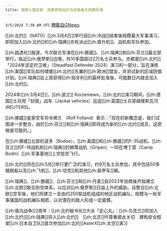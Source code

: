```yaml
---
title: 瑞典入盟在即　获邀参加北约冷战後最大规模军演
---
```

`3/5/2024 7:30 AM UTC` [轉載自GNews](https://gnews.org/articles/2366255)

[[zh:北约]]（NATO）[[zh:3月4日]]举行自[[zh:冷战]]结束後规模最大军事演习，即将加入[[zh:北约]]的[[zh:瑞典]]亦有派出[[zh:直升机]]、战机和军队参加。

[[zh:路透社]]报道，今次联合军演在[[zh:挪威]]、[[zh:瑞典]]和[[zh:芬兰]]最北部举行，临近[[zh:俄罗斯]]边境，共10多国超过2万名士兵参与。亦都是[[zh:北约]]「2024年坚定扞卫者」（Steadfast Defender 2024）演习的一部分，旨在演练[[zh:美国]]军队如何增援[[zh:北约]]东翼的[[zh:欧洲]]盟友，并测试新的区域防御计划。[[zh:瑞典]]自上周获得[[zh:匈牙利]]的最终批准後，可能数日内就会加入[[zh:北约]]。

2024年[[zh:3月4日]]，[[zh:波兰]] Korzeniewo，[[zh:北约]]演习期间，[[zh:德国]]士兵用「豺狼」战车（Jackal vehicles）运送[[zh:英国]]士兵穿越维斯瓦河 (REUTERS)。

[[zh:挪威]]皇家空军司令佛兰 （Rolf Folland）表示：「现在的新概念是，我们试图进一步整合，由於[[zh:芬兰]]和[[zh:瑞典]]即将成为新的[[zh:北约]]成员，这麽做是可能的。」

在[[zh:挪威]]北部的波多（Bodoe），[[zh:美国]]和[[zh:挪威]]的F-35战机、[[zh:芬兰]]的F-18战机和[[zh:瑞典]]的狮鹫战机（Gripen）一同在博丁营（Camp Bodin）[[zh:军事基地]]上空低空飞行。

[[zh:北约]]将在[[zh:5月]]举行更广泛的演习，约9万名士兵参加，其中包括50多艘舰船以及[[zh:飞机]]、[[zh:坦克]]和其他[[zh:装甲车]]辆。

[[zh:瑞典]]、[[zh:挪威]]、[[zh:芬兰]]和[[zh:丹麦]]自2023年协商後开始建立[[zh:北欧]]联合防空体系，以应对[[zh:俄罗斯]]日益上升的威胁。自整合[[zh:北欧]]空军後，他们将建立一支由约250架战机组成的地区战机编队，规模与一些军事强国的战机编队相若，以对潜在的敌人形成一定威慑。

[[zh:俄乌战争]]2周年｜[[zh:北约秘书长]]大派「定心丸」：[[zh:乌克兰]]将加入[[zh:北约]][[zh:瑞典]]将入[[zh:北约]]　[[zh:北京]]吁尊重彼此关切　建构安全框架[[zh:日本自卫队]]首次参加[[zh:北约]]AsterX[[zh:太空]]演习
